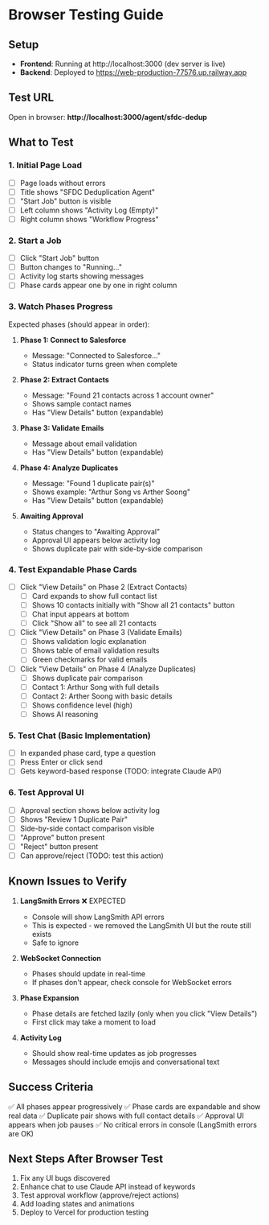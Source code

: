 # Browser Testing Guide

## Setup
- **Frontend**: Running at http://localhost:3000 (dev server is live)
- **Backend**: Deployed to https://web-production-77576.up.railway.app

## Test URL
Open in browser: **http://localhost:3000/agent/sfdc-dedup**

## What to Test

### 1. Initial Page Load
- [ ] Page loads without errors
- [ ] Title shows "SFDC Deduplication Agent"
- [ ] "Start Job" button is visible
- [ ] Left column shows "Activity Log (Empty)"
- [ ] Right column shows "Workflow Progress"

### 2. Start a Job
- [ ] Click "Start Job" button
- [ ] Button changes to "Running..."
- [ ] Activity log starts showing messages
- [ ] Phase cards appear one by one in right column

### 3. Watch Phases Progress
Expected phases (should appear in order):
1. **Phase 1: Connect to Salesforce**
   - Message: "Connected to Salesforce..."
   - Status indicator turns green when complete

2. **Phase 2: Extract Contacts**
   - Message: "Found 21 contacts across 1 account owner"
   - Shows sample contact names
   - Has "View Details" button (expandable)

3. **Phase 3: Validate Emails**
   - Message about email validation
   - Has "View Details" button (expandable)

4. **Phase 4: Analyze Duplicates**
   - Message: "Found 1 duplicate pair(s)"
   - Shows example: "Arthur Song vs Arther Soong"
   - Has "View Details" button (expandable)

5. **Awaiting Approval**
   - Status changes to "Awaiting Approval"
   - Approval UI appears below activity log
   - Shows duplicate pair with side-by-side comparison

### 4. Test Expandable Phase Cards
- [ ] Click "View Details" on Phase 2 (Extract Contacts)
  - [ ] Card expands to show full contact list
  - [ ] Shows 10 contacts initially with "Show all 21 contacts" button
  - [ ] Chat input appears at bottom
  - [ ] Click "Show all" to see all 21 contacts

- [ ] Click "View Details" on Phase 3 (Validate Emails)
  - [ ] Shows validation logic explanation
  - [ ] Shows table of email validation results
  - [ ] Green checkmarks for valid emails

- [ ] Click "View Details" on Phase 4 (Analyze Duplicates)
  - [ ] Shows duplicate pair comparison
  - [ ] Contact 1: Arthur Song with full details
  - [ ] Contact 2: Arther Soong with basic details
  - [ ] Shows confidence level (high)
  - [ ] Shows AI reasoning

### 5. Test Chat (Basic Implementation)
- [ ] In expanded phase card, type a question
- [ ] Press Enter or click send
- [ ] Gets keyword-based response (TODO: integrate Claude API)

### 6. Test Approval UI
- [ ] Approval section shows below activity log
- [ ] Shows "Review 1 Duplicate Pair"
- [ ] Side-by-side contact comparison visible
- [ ] "Approve" button present
- [ ] "Reject" button present
- [ ] Can approve/reject (TODO: test this action)

## Known Issues to Verify

1. **LangSmith Errors** ❌ EXPECTED
   - Console will show LangSmith API errors
   - This is expected - we removed the LangSmith UI but the route still exists
   - Safe to ignore

2. **WebSocket Connection**
   - Phases should update in real-time
   - If phases don't appear, check console for WebSocket errors

3. **Phase Expansion**
   - Phase details are fetched lazily (only when you click "View Details")
   - First click may take a moment to load

4. **Activity Log**
   - Should show real-time updates as job progresses
   - Messages should include emojis and conversational text

## Success Criteria

✅ All phases appear progressively
✅ Phase cards are expandable and show real data
✅ Duplicate pair shows with full contact details
✅ Approval UI appears when job pauses
✅ No critical errors in console (LangSmith errors are OK)

## Next Steps After Browser Test

1. Fix any UI bugs discovered
2. Enhance chat to use Claude API instead of keywords
3. Test approval workflow (approve/reject actions)
4. Add loading states and animations
5. Deploy to Vercel for production testing
